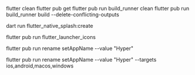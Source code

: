 
flutter clean
flutter pub get
flutter pub run build_runner clean
flutter pub run build_runner build --delete-conflicting-outputs



dart run flutter_native_splash:create


flutter pub run flutter_launcher_icons


flutter pub run rename setAppName --value "Hyper"

flutter pub run rename setAppName --value "Hyper" --targets ios,android,macos,windows    